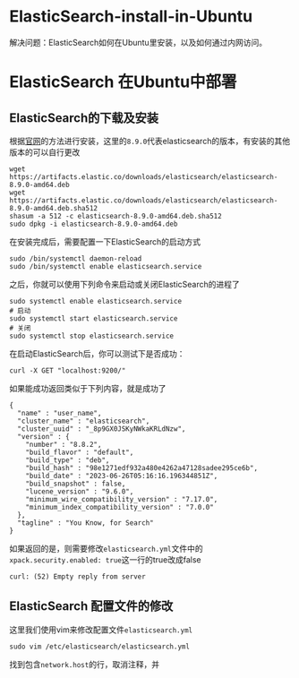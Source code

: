 # ElasticSearch-install-in-Ubuntu
解决问题：ElasticSearch如何在Ubuntu里安装，以及如何通过内网访问。

# ElasticSearch 在Ubuntu中部署
## ElasticSearch的下载及安装
根据[官网](https://www.elastic.co/guide/en/elasticsearch/reference/8.9/deb.html#deb-repo)的方法进行安装，这里的`8.9.0`代表elasticsearch的版本，有安装的其他版本的可以自行更改
```$
wget https://artifacts.elastic.co/downloads/elasticsearch/elasticsearch-8.9.0-amd64.deb
wget https://artifacts.elastic.co/downloads/elasticsearch/elasticsearch-8.9.0-amd64.deb.sha512
shasum -a 512 -c elasticsearch-8.9.0-amd64.deb.sha512 
sudo dpkg -i elasticsearch-8.9.0-amd64.deb
```

在安装完成后，需要配置一下ElasticSearch的启动方式
```$
sudo /bin/systemctl daemon-reload
sudo /bin/systemctl enable elasticsearch.service
```

之后，你就可以使用下列命令来启动或关闭ElasticSearch的进程了
```
sudo systemctl enable elasticsearch.service
# 启动
sudo systemctl start elasticsearch.service
# 关闭
sudo systemctl stop elasticsearch.service
```

在启动ElasticSearch后，你可以测试下是否成功：
```
curl -X GET "localhost:9200/"
```
如果能成功返回类似于下列内容，就是成功了
```
{
  "name" : "user_name",
  "cluster_name" : "elasticsearch",
  "cluster_uuid" : "_8p9GX0JSKyNWkaKRLdNzw",
  "version" : {
    "number" : "8.8.2",
    "build_flavor" : "default",
    "build_type" : "deb",
    "build_hash" : "98e1271edf932a480e4262a47128sadee295ce6b",
    "build_date" : "2023-06-26T05:16:16.196344851Z",
    "build_snapshot" : false,
    "lucene_version" : "9.6.0",
    "minimum_wire_compatibility_version" : "7.17.0",
    "minimum_index_compatibility_version" : "7.0.0"
  },
  "tagline" : "You Know, for Search"
}
```
如果返回的是，则需要修改`elasticsearch.yml`文件中的`xpack.security.enabled: true`这一行的true改成false
```
curl: (52) Empty reply from server
```

## ElasticSearch 配置文件的修改
这里我们使用vim来修改配置文件`elasticsearch.yml`
```
sudo vim /etc/elasticsearch/elasticsearch.yml
```
找到包含`network.host`的行，取消注释，并

